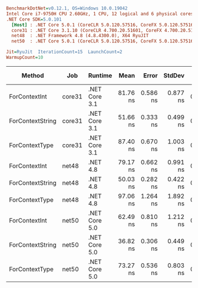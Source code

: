 ``` ini

BenchmarkDotNet=v0.12.1, OS=Windows 10.0.19042
Intel Core i7-9750H CPU 2.60GHz, 1 CPU, 12 logical and 6 physical cores
.NET Core SDK=5.0.101
  [Host] : .NET Core 5.0.1 (CoreCLR 5.0.120.57516, CoreFX 5.0.120.57516), X64 RyuJIT
  core31 : .NET Core 3.1.10 (CoreCLR 4.700.20.51601, CoreFX 4.700.20.51901), X64 RyuJIT
  net48  : .NET Framework 4.8 (4.8.4300.0), X64 RyuJIT
  net50  : .NET Core 5.0.1 (CoreCLR 5.0.120.57516, CoreFX 5.0.120.57516), X64 RyuJIT

Jit=RyuJit  IterationCount=15  LaunchCount=2  
WarmupCount=10  

```
|           Method |    Job |       Runtime |     Mean |    Error |   StdDev |  Gen 0 | Gen 1 | Gen 2 | Allocated |
|----------------- |------- |-------------- |---------:|---------:|---------:|-------:|------:|------:|----------:|
|    ForContextInt | core31 | .NET Core 3.1 | 81.76 ns | 0.586 ns | 0.877 ns | 0.0242 |     - |     - |     152 B |
| ForContextString | core31 | .NET Core 3.1 | 51.66 ns | 0.333 ns | 0.499 ns | 0.0204 |     - |     - |     128 B |
|   ForContextType | core31 | .NET Core 3.1 | 87.40 ns | 0.670 ns | 1.003 ns | 0.0204 |     - |     - |     128 B |
|    ForContextInt |  net48 |      .NET 4.8 | 79.17 ns | 0.662 ns | 0.991 ns | 0.0242 |     - |     - |     152 B |
| ForContextString |  net48 |      .NET 4.8 | 50.03 ns | 0.282 ns | 0.422 ns | 0.0204 |     - |     - |     128 B |
|   ForContextType |  net48 |      .NET 4.8 | 97.06 ns | 1.264 ns | 1.892 ns | 0.0204 |     - |     - |     128 B |
|    ForContextInt |  net50 | .NET Core 5.0 | 62.49 ns | 0.810 ns | 1.212 ns | 0.0242 |     - |     - |     152 B |
| ForContextString |  net50 | .NET Core 5.0 | 36.82 ns | 0.306 ns | 0.449 ns | 0.0204 |     - |     - |     128 B |
|   ForContextType |  net50 | .NET Core 5.0 | 73.27 ns | 0.536 ns | 0.803 ns | 0.0204 |     - |     - |     128 B |
